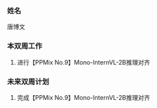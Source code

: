 ### 姓名

唐博文

### 本双周工作

1. 进行【PPMix No.9】Mono-InternVL-2B推理对齐
 
### 未来双周计划

1. 完成【PPMix No.9】Mono-InternVL-2B推理对齐
